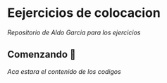 # Eejercicios de colocacion

_Repositorio de Aldo Garcia para los ejercicios_

## Comenzando 🚀

_Aca estara el contenido de los codigos_
